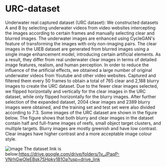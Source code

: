 # URC-dataset
Underwater real captured dataset (URC dataset): We constructed datasets A and B by selecting underwater videos from video websites intercepting the images according to certain frames and manually selecting clear and blurred images. The underwater images are enhanced using CycleGAN's feature of transforming the images with only non-imaging pairs. 
The clear images in the UIEB dataset are generated from blurred images using a single image enhancement model, introducing certain artificial elements. As a result, they differ from real underwater clear images in terms of detailed image features, realism, and human perception.
In order to reduce the influence of the artificial effects, we obtained a large number of original underwater videos from Youtube and other video websites. Captured and filtered them every 50 frames to obtain a total of 765 clear and 2,188 blurry images to create the URC dataset.
Due to the fewer clear images selected, we flipped horizontally and vertically for the clear images in the URC dataset, while only flipped horizontally for the blurry images. After further selection of the expanded dataset, 2004 clear images and 2389 blurry images were obtained, and the training set and test set were also divided according to 7:3.
Some images of the URC dataset are shown in the figure below. The figure shows that both blurry and clear images in the dataset contain half and full-frame images of reefs, small object target clusters, and multiple targets. Blurry images are mostly greenish and have low contrast. Clear images have higher contrast and a more acceptable image colour style. 

![image](https://github.com/bakee88/URC-dataset/blob/main/Database%20Thumbnails.png)
The dataset link is below:https://drive.google.com/drive/folders/1v_JPaqP-VNrhGwOIeEBsk7SHpkv1B1Oa?usp=drive_link
